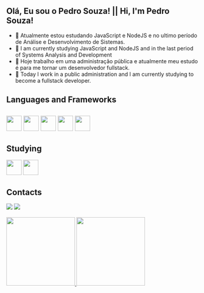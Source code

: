  ##  Olá, Eu sou o Pedro Souza! ||  Hi, I'm Pedro Souza!
- 🌱 Atualmente estou estudando JavaScript e NodeJS e no ultimo período de Análise e Desenvolvimento de Sistemas.
- 🌱 I am currently studying JavaScript and NodeJS and in the last period of Systems Analysis and Development
- 🔭 Hoje trabalho em uma administração pública e atualmente meu estudo é para me tornar um desenvolvedor fullstack.
- 🔭 Today I work in a public administration and I am currently studying to become a fullstack developer.
<div>
<h2>Languages and Frameworks<h2/>
 <img src="https://cdn.jsdelivr.net/gh/devicons/devicon/icons/javascript/javascript-original.svg" width="40" height="40"/>
  <img src="https://cdn.jsdelivr.net/gh/devicons/devicon/icons/vuejs/vuejs-original.svg" width="40" height="40"/>
 <img src="https://cdn.jsdelivr.net/gh/devicons/devicon/icons/mysql/mysql-original-wordmark.svg" width="40" height="40"/>          
 <img src="https://cdn.jsdelivr.net/gh/devicons/devicon/icons/nodejs/nodejs-original.svg" width="40" height="40"/>
 <img src="https://cdn.jsdelivr.net/gh/devicons/devicon/icons/react/react-original.svg" width="40" height="40"/>
</div>
 
<div>
<h2>Studying </h2>
 <img src="https://cdn.jsdelivr.net/gh/devicons/devicon/icons/nuxtjs/nuxtjs-original.svg" width="40" height="40"/>
 <img src="https://cdn.jsdelivr.net/gh/devicons/devicon/icons/typescript/typescript-original.svg" width="40" height="40"/>
</div>

<div>
 <h2>Contacts</h2>
 <a href="https://www.linkedin.com/in/pedrops244/" target="_blank"><img src="https://img.shields.io/badge/-LinkedIn-%230077B5?style=for-the-badge&logo=linkedin&logoColor=white" target="_blank"></a>
 <a href = "mailto:pedrops244@hotmail.com"><img src="https://img.shields.io/badge/Email-0078D4?style=for-the-badge&logo=microsoft-outlook&logoColor=white" target="_blank"></a>
</div>
 <br>
<div>
<a href="https://github.com/pedrops244">
<img height="180em" src="https://github-readme-stats.vercel.app/api/top-langs/?username=pedrops244&layout=compact&langs_count=6&theme=dracula"/>
<img height="180em" src="https://github-readme-stats.vercel.app/api?username=pedrops244&show_icons=true&theme=dracula&include_all_commits=true&count_private=true" />
</div

